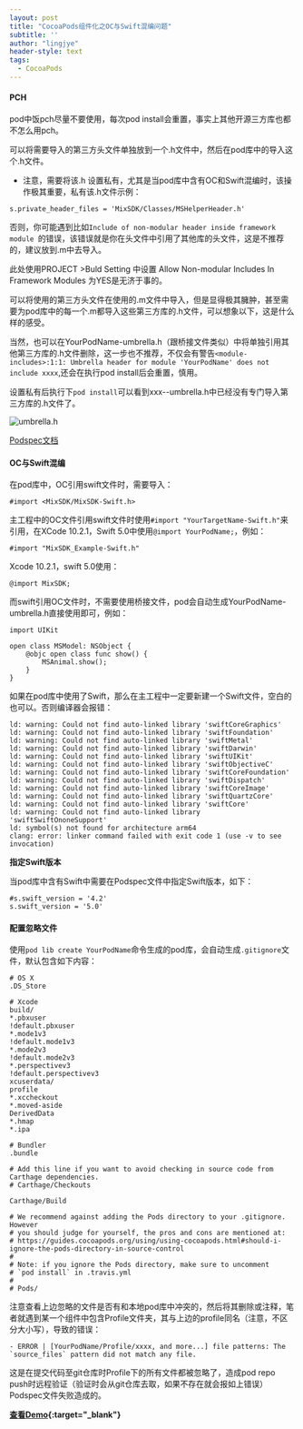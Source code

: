 ```yaml
---
layout: post
title: "CocoaPods组件化之OC与Swift混编问题"
subtitle: ''
author: "lingjye"
header-style: text
tags:
  - CocoaPods
---
```


#### PCH

pod中饭pch尽量不要使用，每次pod install会重置，事实上其他开源三方库也都不怎么用pch。

可以将需要导入的第三方头文件单独放到一个.h文件中，然后在pod库中的导入这个.h文件。

* 注意，需要将该.h 设置私有，尤其是当pod库中含有OC和Swift混编时，该操作极其重要，私有该.h文件示例：

```
s.private_header_files = 'MixSDK/Classes/MSHelperHeader.h'
```

否则，你可能遇到比如`Include of non-modular header inside framework module `的错误，该错误就是你在头文件中引用了其他库的头文件，这是不推荐的，建议放到.m中去导入。

此处使用PROJECT >Buld Setting 中设置 Allow Non-modular Includes In Framework Modules 为YES是无济于事的。

可以将使用的第三方头文件在使用的.m文件中导入，但是显得极其臃肿，甚至需要为pod库中的每一个.m都导入这些第三方库的.h文件，可以想象以下，这是什么样的感受。

当然，也可以在YourPodName-umbrella.h（跟桥接文件类似）中将单独引用其他第三方库的.h文件删除，这一步也不推荐，不仅会有警告`<module-includes>:1:1: Umbrella header for module 'YourPodName' does not include xxxx`,还会在执行pod install后会重置，慎用。

设置私有后执行下`pod install`可以看到xxx--umbrella.h中已经没有专门导入第三方库的.h文件了。

![umbrella.h](https://raw.githubusercontent.com/lingjye/lingjye.github.io/master/img/pods/umbrella-h.png)

[Podspec文档](https://guides.cocoapods.org/syntax/podspec.html)

#### OC与Swift混编

在pod库中，OC引用swift文件时，需要导入：

```
#import <MixSDK/MixSDK-Swift.h>
```

主工程中的OC文件引用swift文件时使用`#import "YourTargetName-Swift.h"`来引用，在XCode 10.2.1，Swift 5.0中使用`@import YourPodName;`，例如：

```
#import "MixSDK_Example-Swift.h"
```

Xcode 10.2.1，swift 5.0使用：

```
@import MixSDK;
```

而swift引用OC文件时，不需要使用桥接文件，pod会自动生成YourPodName-umbrella.h直接使用即可，例如：

```
import UIKit

open class MSModel: NSObject {
    @objc open class func show() {
        MSAnimal.show();
    }
}
```

如果在pod库中使用了Swift，那么在主工程中一定要新建一个Swift文件，空白的也可以。否则编译器会报错：

```
ld: warning: Could not find auto-linked library 'swiftCoreGraphics'
ld: warning: Could not find auto-linked library 'swiftFoundation'
ld: warning: Could not find auto-linked library 'swiftMetal'
ld: warning: Could not find auto-linked library 'swiftDarwin'
ld: warning: Could not find auto-linked library 'swiftUIKit'
ld: warning: Could not find auto-linked library 'swiftObjectiveC'
ld: warning: Could not find auto-linked library 'swiftCoreFoundation'
ld: warning: Could not find auto-linked library 'swiftDispatch'
ld: warning: Could not find auto-linked library 'swiftCoreImage'
ld: warning: Could not find auto-linked library 'swiftQuartzCore'
ld: warning: Could not find auto-linked library 'swiftCore'
ld: warning: Could not find auto-linked library 'swiftSwiftOnoneSupport'
ld: symbol(s) not found for architecture arm64
clang: error: linker command failed with exit code 1 (use -v to see invocation)
```

**指定Swift版本**

当pod库中含有Swift中需要在Podspec文件中指定Swift版本，如下：

```
#s.swift_version = '4.2'
s.swift_version = '5.0'
```

#### 配置忽略文件

使用`pod lib create YourPodName`命令生成的pod库，会自动生成`.gitignore`文件，默认包含如下内容：

```
# OS X
.DS_Store

# Xcode
build/
*.pbxuser
!default.pbxuser
*.mode1v3
!default.mode1v3
*.mode2v3
!default.mode2v3
*.perspectivev3
!default.perspectivev3
xcuserdata/
profile
*.xccheckout
*.moved-aside
DerivedData
*.hmap
*.ipa

# Bundler
.bundle

# Add this line if you want to avoid checking in source code from Carthage dependencies.
# Carthage/Checkouts

Carthage/Build

# We recommend against adding the Pods directory to your .gitignore. However
# you should judge for yourself, the pros and cons are mentioned at:
# https://guides.cocoapods.org/using/using-cocoapods.html#should-i-ignore-the-pods-directory-in-source-control
# 
# Note: if you ignore the Pods directory, make sure to uncomment
# `pod install` in .travis.yml
#
# Pods/
```

注意查看上边忽略的文件是否有和本地pod库中冲突的，然后将其删除或注释，笔者就遇到某一个组件中包含Profile文件夹，其与上边的profile同名（注意，不区分大小写），导致的错误：

```
- ERROR | [YourPodName/Profile/xxxx, and more...] file patterns: The `source_files` pattern did not match any file.
```

这是在提交代码至git仓库时Profile下的所有文件都被忽略了，造成pod repo push时远程验证（验证时会从git仓库去取，如果不存在就会报如上错误）Podspec文件失败造成的。

**[查看Demo](https://github.com/lingjye/iOS-Learning/tree/master/MixSDK){:target="_blank"}**



